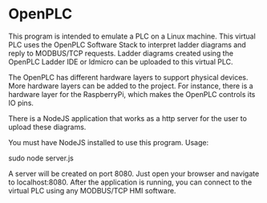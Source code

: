 # OpenPLC
This program is intended to emulate a PLC on a Linux machine. This virtual PLC uses the OpenPLC Software Stack to interpret ladder diagrams and reply to MODBUS/TCP requests. Ladder diagrams created using the OpenPLC Ladder IDE or ldmicro can be uploaded to this virtual PLC.

The OpenPLC has different hardware layers to support physical devices. More hardware layers can be added to the project. For instance, there is a hardware layer for the RaspberryPi, which makes the OpenPLC controls its IO pins. 

There is a NodeJS application that works as a http server for the user to upload these diagrams.

You must have NodeJS installed to use this program. Usage:

sudo node server.js

A server will be created on port 8080. Just open your browser and navigate to localhost:8080. After the application is running, you can connect to the virtual PLC using any MODBUS/TCP HMI software.

